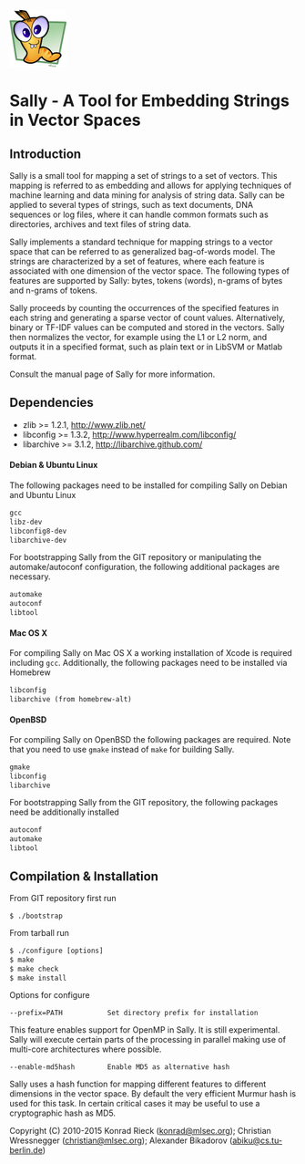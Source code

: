 ![Sally](sally.png) 

Sally - A Tool for Embedding Strings in Vector Spaces
==

Introduction
-- 

Sally is a small tool for mapping a set of strings to a set of vectors. 
This mapping is referred to as embedding and allows for applying
techniques of machine learning and data mining for analysis of string
data.  Sally can be applied to several types of strings, such as text
documents, DNA sequences or log files, where it can handle common formats
such as directories, archives and text files of string data.

Sally implements a standard technique for mapping strings to a vector space
that can be referred to as generalized bag-of-words model.  The strings are
characterized by a set of features, where each feature is associated with
one dimension of the vector space.  The following types of features are
supported by Sally: bytes, tokens (words), n-grams of bytes and n-grams of
tokens.

Sally proceeds by counting the occurrences of the specified features in
each string and generating a sparse vector of count values. 
Alternatively, binary or TF-IDF values can be computed and stored in the
vectors.  Sally then normalizes the vector, for example using the L1 or L2
norm, and outputs it in a specified format, such as plain text or in
LibSVM or Matlab format.

Consult the manual page of Sally for more information.

Dependencies
--

+   zlib >= 1.2.1, <http://www.zlib.net/>
+   libconfig >= 1.3.2, <http://www.hyperrealm.com/libconfig/>
+   libarchive >= 3.1.2,  <http://libarchive.github.com/>

#### Debian & Ubuntu Linux

The following packages need to be installed for compiling Sally on Debian
and Ubuntu Linux

    gcc 
    libz-dev
    libconfig8-dev
    libarchive-dev 

For bootstrapping Sally from the GIT repository or manipulating the
automake/autoconf configuration, the following additional packages are
necessary.

    automake 
    autoconf 
    libtool

#### Mac OS X 

For compiling Sally on Mac OS X a working installation of Xcode is required
including `gcc`.  Additionally, the following packages need to be installed
via Homebrew

    libconfig   
    libarchive (from homebrew-alt) 

#### OpenBSD

For compiling Sally on OpenBSD the following packages are required. Note
that you need to use `gmake` instead of `make` for building Sally.

    gmake
    libconfig
    libarchive

For bootstrapping Sally from the GIT repository, the following packages
need be additionally installed

    autoconf
    automake
    libtool

Compilation & Installation
--

From GIT repository first run

    $ ./bootstrap

From tarball run

    $ ./configure [options]
    $ make
    $ make check
    $ make install

Options for configure

    --prefix=PATH           Set directory prefix for installation

This feature enables support for OpenMP in Sally. It is still
experimental.  Sally will execute certain parts of the processing in
parallel making use of multi-core architectures where possible.
 
    --enable-md5hash        Enable MD5 as alternative hash

Sally uses a hash function for mapping different features to
different dimensions in the vector space.  By default the very
efficient Murmur hash is used for this task.  In certain critical
cases it may be useful to use a cryptographic hash as MD5.

Copyright (C) 2010-2015 Konrad Rieck (konrad@mlsec.org);
			Christian Wressnegger (christian@mlsec.org);
			Alexander Bikadorov (abiku@cs.tu-berlin.de)
